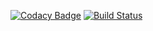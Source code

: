 [![Codacy Badge](https://api.codacy.com/project/badge/Grade/dfa6c7caea8a4482bb985b3c80c2d76c)](https://www.codacy.com/app/mattsears18/purdy-coffee?utm_source=github.com&utm_medium=referral&utm_content=mattsears18/purdy-coffee&utm_campaign=Badge_Grade)
[![Build Status](https://travis-ci.org/mattsears18/purdy-coffee.svg?branch=master)](https://travis-ci.org/mattsears18/purdy-coffee)
